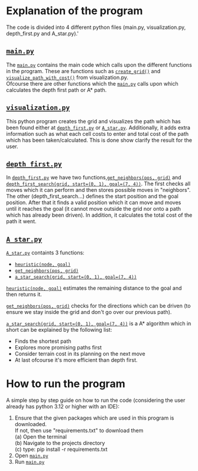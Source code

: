 # Explanation of the program
The code is divided into 4 different 
python files 
(main.py, visualization.py, depth_first.py and A_star.py).'

## [`main.py`](main.py)
The [`main.py`](main.py) contains the main code which
calls upon the different functions in the program.
These are functions such as [`create_grid()`](visualization.py#L4) and 
[`visualize_path_with_cost()`](visualization.py#L69) 
from visualization.py.<br> 
Ofcourse there are other functions which the [`main.py`](main.py)
calls upon which calculates the depth first path or
A* path.

## [`visualization.py`](visualization.py)
This python program creates the grid and visualizes 
the path which has been found either at [`depth_first.py`](depth_first.py)
or [`A_star.py`](A_star.py).
Additionally, it adds extra information such as what
each cell costs to enter and total cost of the path
which has been taken/calculated. This is done show
clarify the result for the user.


## [`depth_first.py`](depth_first.py)
In [`depth_first.py`](depth_first.py) we have two functions,[`get_neighbors(pos, grid)`](depth_first.py#L1)
and [`depth_first_search(grid, start=(0, 1), goal=(7, 4))`](depth_first.py#L13).
The first checks all moves which it can perform and then 
stores possible moves in "neighbors".<br>
The other (depth_first_search...) defines the start position and
the goal position. After that it finds a valid position which it can move
and moves until it reaches the goal (it cannot move outside the grid nor
onto a path which has already been driven). In addition, it calculates the 
total cost of the path it went.


## [`A_star.py`](A_star.py)
[`A_star.py`](A_star.py) containts 3 functions:
* [`heuristic(node, goal)`](A_star.py#L4)
* [`get_neighbors(pos, grid)`](A_star.py#L16)
* [`a_star_search(grid, start=(0, 1), goal=(7, 4))`](A_star.py#L28)

[`heuristic(node, goal)`](A_star.py#L4) estimates
the remaining distance to the goal and then returns it.


[`get_neighbors(pos, grid)`](A_star.py#L16) checks
for the directions which can be driven (to ensure 
we stay inside the grid and don't go over our 
previous path).


[`a_star_search(grid, start=(0, 1), goal=(7, 4))`](A_star.py#L28)
is a A* algorithm which in short can be explained by the 
following list: 
* Finds the shortest path 
* Explores more promising paths first
* Consider terrain cost in its planning on the next move
* At last ofcourse it's more efficient than depth first.


 

# How to run the program
A simple step by step guide on how to run the code 
(considering the user already has python 3.12 or higher
with an IDE):
1. Ensure that the given packages which are used in this
   program is downloaded. <br>If not, then use "requirements.txt"
   to download them<br>
   (a) Open the terminal <br>
   (b) Navigate to the projects directory <br>
   (c) type: pip install -r requirements.txt <br>
2. Open [`main.py`](main.py)
3. Run [`main.py`](main.py)
